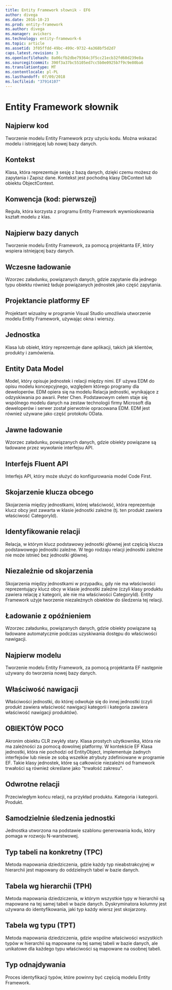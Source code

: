 ```yaml
---
title: Entity Framework słownik - EF6
author: divega
ms.date: 2016-10-23
ms.prod: entity-framework
ms.author: divega
ms.manager: avickers
ms.technology: entity-framework-6
ms.topic: article
ms.assetid: 3f05ffdd-49bc-499c-9732-4a368bf5d2d7
caps.latest.revision: 3
ms.openlocfilehash: 8a06cfb2dbe79364c3f5cc21ecb32fd60d239e8a
ms.sourcegitcommit: 390f3a37bc55105ed7cc5b0e0925b7f9c9e80ba6
ms.translationtype: MT
ms.contentlocale: pl-PL
ms.lasthandoff: 07/09/2018
ms.locfileid: "37914107"
---
```

# <a name="entity-framework-glossary"></a>Entity Framework słownik
## <a name="code-first"></a>Najpierw kod
Tworzenie modelu Entity Framework przy użyciu kodu. Można wskazać modelu i istniejącej lub nowej bazy danych.

## <a name="context"></a>Kontekst
Klasa, która reprezentuje sesję z bazą danych, dzięki czemu możesz do zapytania i Zapisz dane. Kontekst jest pochodną klasy DbContext lub obiektu ObjectContext.

## <a name="convention-code-first"></a>Konwencja (kod: pierwszej)
Reguła, która korzysta z programu Entity Framework wywnioskowania kształt modelu z klas.

## <a name="database-first"></a>Najpierw bazy danych
Tworzenie modelu Entity Framework, za pomocą projektanta EF, który wspiera istniejącej bazy danych.

## <a name="eager-loading"></a>Wczesne ładowanie
Wzorzec załadunku, powiązanych danych, gdzie zapytanie dla jednego typu obiektu również ładuje powiązanych jednostek jako część zapytania.

## <a name="ef-designer"></a>Projektancie platformy EF
Projektant wizualny w programie Visual Studio umożliwia utworzenie modelu Entity Framework, używając okna i wierszy.

## <a name="entity"></a>Jednostka
Klasa lub obiekt, który reprezentuje dane aplikacji, takich jak klientów, produkty i zamówienia.

## <a name="entity-data-model"></a>Entity Data Model
Model, który opisuje jednostek i relacji między nimi. EF używa EDM do opisu modelu koncepcyjnego, względem którego programy dla deweloperów. EDM opiera się na modelu Relacja jednostki, wynikające z odzyskiwania po awarii. Peter Chen. Podstawowym celem staje się wspólnego modelu danych na zestaw technologii firmy Microsoft dla deweloperów i serwer został pierwotnie opracowana EDM. EDM jest również używane jako część protokołu OData.

## <a name="explicit-loading"></a>Jawne ładowanie
Wzorzec załadunku, powiązanych danych, gdzie obiekty powiązane są ładowane przez wywołanie interfejsu API.

## <a name="fluent-api"></a>Interfejs Fluent API
Interfejs API, który może służyć do konfigurowania model Code First.

## <a name="foreign-key-association"></a>Skojarzenie klucza obcego
Skojarzenia między jednostkami, której właściwość, która reprezentuje klucz obcy jest zawarta w klasie jednostki zależne (tj. ten produkt zawiera właściwość CategoryId).

## <a name="identifying-relationship"></a>Identyfikowanie relacji
Relacja, w którym klucz podstawowy jednostki głównej jest częścią klucza podstawowego jednostki zależne. W tego rodzaju relacji jednostki zależne nie może istnieć bez jednostki głównej.

## <a name="independent-association"></a>Niezależnie od skojarzenia
Skojarzenia między jednostkami w przypadku, gdy nie ma właściwości reprezentujący klucz obcy w klasie jednostki zależne (czyli klasy produktu zawiera relację z kategorii, ale nie ma właściwości CategoryId). Entity Framework użyje tworzenie niezależnych obiektów do śledzenia tej relacji.

## <a name="lazy-loading"></a>Ładowanie z opóźnieniem
Wzorzec załadunku, powiązanych danych, gdzie obiekty powiązane są ładowane automatycznie podczas uzyskiwania dostępu do właściwości nawigacji.

## <a name="model-first"></a>Najpierw modelu
Tworzenie modelu Entity Framework, za pomocą projektanta EF następnie używany do tworzenia nowej bazy danych.

## <a name="navigation-property"></a>Właściwość nawigacji
Właściwości jednostki, do której odwołuje się do innej jednostki (czyli produkt zawiera właściwość nawigacji kategorii i kategoria zawiera właściwość nawigacji produktów).

## <a name="poco"></a>OBIEKTÓW POCO
Akronim obiektu CLR zwykły stary. Klasa prostych użytkownika, która nie ma zależności za pomocą dowolnej platformy. W kontekście EF Klasa jednostki, która nie pochodzi od EntityObject, implementuje żadnych interfejsów lub niesie ze sobą wszelkie atrybuty zdefiniowane w programie EF. Takie klasy jednostek, które są całkowicie niezależni od framework trwałości są również określane jako "trwałość zakresu".  

## <a name="relationship-inverse"></a>Odwrotne relacji
Przeciwległym końcu relacji, na przykład produktu. Kategoria i kategorii. Produkt.

## <a name="self-tracking-entity"></a>Samodzielnie śledzenia jednostki
Jednostka utworzona na podstawie szablonu generowania kodu, który pomaga w rozwoju N-warstwowej.

## <a name="table-per-concrete-type-tpc"></a>Typ tabeli na konkretny (TPC)
Metoda mapowania dziedziczenia, gdzie każdy typ nieabstrakcyjnej w hierarchii jest mapowany do oddzielnych tabel w bazie danych.

## <a name="table-per-hierarchy-tph"></a>Tabela wg hierarchii (TPH)
Metoda mapowania dziedziczenia, w którym wszystkie typy w hierarchii są mapowane na tej samej tabeli w bazie danych. Dyskryminatora kolumny jest używana do identyfikowania, jaki typ każdy wiersz jest skojarzony.

## <a name="table-per-type-tpt"></a>Tabela wg typu (TPT)
Metoda mapowania dziedziczenia, gdzie wspólne właściwości wszystkich typów w hierarchii są mapowane na tej samej tabeli w bazie danych, ale unikatowe dla każdego typu właściwości są mapowane na osobnej tabeli.

## <a name="type-discovery"></a>Typ odnajdywania
Proces identyfikacji typów, które powinny być częścią modelu Entity Framework.
